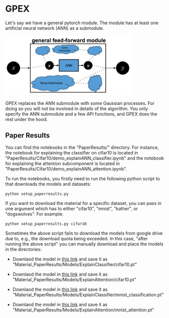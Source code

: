 # GPEX
Let's say we have a general pytorch module. The module has at least one artificial neural network (ANN) as a submodule. 


<img src="tgpframeworkv.png" width="400">


GPEX replaces the ANN submodule with some Gaussian processes.
For doing so you will not be involved in details of the algorithm.
You only specify the ANN submodule and a few API functions, and GPEX does the rest under the hood.  

## Paper Results
You can find the notebooks in the "PaperResults/" directory.
For instance, the notebook for explaining the classifier on cifar10 is located in "PaperResults/Cifar10/demo_explainANN_classifier.ipynb" and the notebook
for explaining the attention subcomponent is located in "PaperResults/Cifar10/demo_explainANN_attention.ipynb".

To run the notebooks, you firstly  need to run the following python script to that downloads the models and datasets:

```shell
python setup_paperresults.py
```
If you want to download the material for a specific dataset, you can pass in one argument which has to either "cifar10", "mnist", "kather", or "dogswolves".
For example:
```shell
python setup_paperresults.py cifar10
```

Sometimes the above script fails to download the models from google drive due to, e.g., the download quota being exceeded. 
In this case, "after running the above script" you can manually download and place the models in the directories:


* Downlaod the model in [this link](https://drive.google.com/file/d/1aMJ5KBClnv0sLIAuckMK5I1YIYi2Tc61/view?usp=sharing) and save it as
   "Material_PaperResults/Models/ExplainClassifier/cifar10.pt"

* Downlaod the model in [this link](https://drive.google.com/file/d/1CUNmFgh_trvUvsqnhTYOqQ8geTQ7KSSd/view?usp=sharing) and save it as
   "Material_PaperResults/Models/ExplainAttention/cifar10.pt"
   
* Downlaod the model in [this link](https://drive.google.com/file/d/16Hbtnq-CtBZ91ToPJXrr0oBpMUTSdbo0/view?usp=sharing) and save it as
   "Material_PaperResults/Models/ExplainClassifier/mnist_classification.pt"
   
* Downlaod the model in [this link](https://drive.google.com/file/d/1g_Lod0zaeVv6iQ0uKmpK9bcesqE2yt-M/view?usp=sharing) and save it as
   "Material_PaperResults/Models/ExplainAttention/mnist_attention.pt"
   



 
